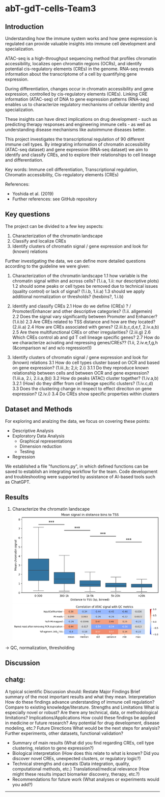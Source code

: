 # abT-gdT-cells-Team3

## Introduction

Understanding how the immune system works and how gene expression is regulated can provide valuable insights into immune cell development and specialization. 

ATAC-seq is a high-throughput sequencing method that profiles chromatin accessibility, localizes open chromatin regions (OCRs), and identify potential cis-regulatory elements (CREs) in the genome. RNA-seq reveals information about the transcriptome of a cell by quantifying gene expression.

During differentiation, changes occur in chromatin accessibility and gene expression, controlled by cis-regulatory elements (CREs). Linking CRE information (ATAC-seq) of DNA to gene expression patterns (RNA-seq) enables us to characterize regulatory mechanisms of cellular identity and specialization.

These insights can have direct implications on drug development - such as predicting therapy responses and engineering immune cells - as well as understanding disease mechanisms like autoimmune diseases better.

This project investigates the transcriptional regulation of 90 different immune cell types. By integrating information of chromatin accessibility (ATAC-seq dataset) and gene expression (RNA-seq dataset) we aim to identify and classify CREs, and to explore their relationships to cell lineage and differentiation.

Key words: Immune cell differentiation, Transcriptional regulation, Chromatin accessibility, Cis-regulatory elements (CREs)

References: 
- Yoshida et al. (2019) 
- Further references: see GitHub repository


## Key questions

The project can be divided to a few key aspects:
1. Characterization of the chromatin landscape
2. Classify and localize CREs
3. Identify clusters of chromatin signal / gene expression and look for (known) relations

Further investigating the data, we can define more detailed questions according to the guideline we were given:
1. Characterization of the chromatin landscape
1.1 how variable is the chromatin signal within and across cells? (1.i.a, 1.ii: nur descriptive plots)
1.2 should some peaks or cell types be removed due to technical issues (quality control) or lack of signal? (1.i.b, 1.ii.a)
1.3 should we apply additional normalization or thresholds? (hexbins?, 1.i.b)

2. Identify and classify CREs
2.1 How do we define (CREs) ? / Promoter/Enhancer and other descriptive categories? (1.ii. allgemein)
2.2 Does the signal vary significantly between Promoter and Enhancer? (1.ii.b)
2.3 Are CREs related to TSS distance and how are they located? (2.iii.a)
2.4 How are CREs associated with genes? (2.iii.b,c,d,e,f, 2.iv.a,b)
2.5 Are there multifunctional CREs or other irregularities? (2.iii.g)
2.6 Which CREs control ab and gd T cell lineage specific genes?
2.7 How do we characterize acivating and repressing genes/CREs?? (1.ii, 2.iv.e,f,g,h (&comparison w/ and w/o regression!))

3. Identify clusters of chromatin signal / gene expression and look for (known) relations
3.1 How do cell types cluster based on OCR and based on gene expression? (1.iii.,b; 2,ii; 2.i)
    3.1.1 Do they reproduce known relationship between cells and between OCR and gene expression? (1.iii.a, 2.i, 2.ii.a,(b))
3.2 How do peaks (ATAC) cluster together? (1.iv.a,b)
    3.2.1 (How) do they differ from cell lineage specific clusters? (1.iv.c,d)
3.3 Does the clustering change in respect to effect direciton on gene expression? (2.iv.i)
3.4 Do CREs show specific properties within clusters


## Dataset and Methods

For exploring and analzing the data, we focus on covering these points:

- Descriptive Analysis
- Exploratory Data Analysis
    - Graphical representations
    - Dimension reduction
    - Testing
- Regression

We established a file "functions.py", in which defined functions can be saved to establish an integrating workflow for the team.
Code development and troubleshooting were supported by assistance of AI-based tools such as ChatGPT.


## Results

1. Characterize the chromatin landscape
![alt text](figures/mean_tss_boxplot.png)
![alt text](figures/QC_ATAC_corr.png)

-> QC, normalization, thresholding


## Discussion
chatg:
----
A typical scientific Discussion should:
Restate Major Findings
    Brief summary of the most important results and what they mean.
Interpretation
    How do these findings advance understanding of immune cell regulation?
    Compare to existing knowledge/literature.
Strengths and Limitations
    What is especially novel or robust?
        Are there any technical, data, or methodological limitations?
Implications/Applications
    How could these findings be applied in medicine or future research?
    Any potential for drug development, disease modeling, etc.?
Future Directions
    What would be the next steps for analysis?
    Further experiments, other datasets, functional validation?

- Summary of main results (What did you find regarding CREs, cell type clustering, relation to gene expression?)
- Biological interpretation (How does this relate to what is known? Did you discover novel CREs, unexpected clusters, or regulatory logic?)
- Technical strengths and caveats (Data integration, quality, computational methods, etc.)
Translational/medical relevance (How might these results impact biomarker discovery, therapy, etc.?)
- Recommendations for future work (What analyses or experiments would you add?)
----
